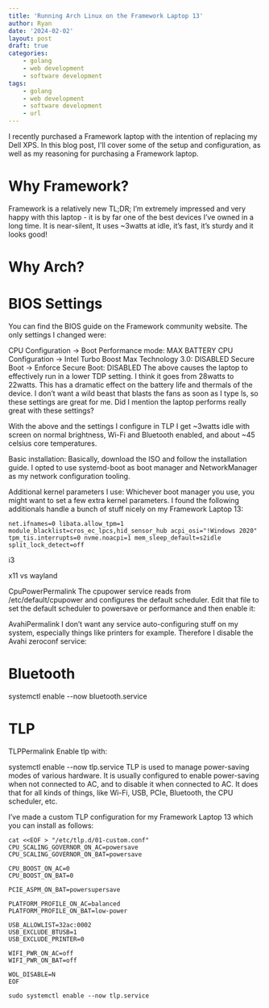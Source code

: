 ```yaml
---
title: 'Running Arch Linux on the Framework Laptop 13'
author: Ryan
date: '2024-02-02'
layout: post
draft: true
categories:
    - golang
    - web development
    - software development
tags:
    - golang
    - web development
    - software development
    - url
---
```


I recently purchased a Framework laptop with the intention of replacing my Dell XPS. In this blog post, I'll cover some of the setup and configuration, as well as my reasoning for purchasing a Framework laptop.

# Why Framework?
Framework is a relatively new 
TL;DR; I’m extremely impressed and very happy with this laptop - it is by far one of the best devices I’ve owned in a long time. It is near-silent, It uses ~3watts at idle, it’s fast, it’s sturdy and it looks good!

# Why Arch?


# BIOS Settings
You can find the BIOS guide on the Framework community website. The only settings I changed were:

CPU Configuration -> Boot Performance mode: MAX BATTERY
CPU Configuration -> Intel Turbo Boost Max Technology 3.0: DISABLED
Secure Boot -> Enforce Secure Boot: DISABLED
The above causes the laptop to effectively run in a lower TDP setting. I think it goes from 28watts to 22watts. This has a dramatic effect on the battery life and thermals of the device. I don’t want a wild beast that blasts the fans as soon as I type ls, so these settings are great for me. Did I mention the laptop performs really great with these settings?

With the above and the settings I configure in TLP I get ~3watts idle with screen on normal brightness, Wi-Fi and Bluetooth enabled, and about ~45 celsius core temperatures.

Basic installation:
Basically, download the ISO and follow the installation guide. I opted to use systemd-boot as boot manager and NetworkManager as my network configuration tooling.

Additional kernel parameters I use:
Whichever boot manager you use, you might want to set a few extra kernel parameters. I found the following additionals handle a bunch of stuff nicely on my Framework Laptop 13:

```
net.ifnames=0 libata.allow_tpm=1 module_blacklist=cros_ec_lpcs,hid_sensor_hub acpi_osi="!Windows 2020" tpm_tis.interrupts=0 nvme.noacpi=1 mem_sleep_default=s2idle split_lock_detect=off
```

i3

x11 vs wayland

CpuPowerPermalink
The cpupower service reads from /etc/default/cpupower and configures the default scheduler. Edit that file to set the default scheduler to powersave or performance and then enable it:

AvahiPermalink
I don’t want any service auto-configuring stuff on my system, especially things like printers for example. Therefore I disable the Avahi zeroconf service:

# Bluetooth
systemctl enable --now bluetooth.service

# TLP
TLPPermalink
Enable tlp with:

systemctl enable --now tlp.service
TLP is used to manage power-saving modes of various hardware. It is usually configured to enable power-saving when not connected to AC, and to disable it when connected to AC. It does that for all kinds of things, like Wi-Fi, USB, PCIe, Bluetooth, the CPU scheduler, etc.

I’ve made a custom TLP configuration for my Framework Laptop 13 which you can install as follows:
```
cat <<EOF > "/etc/tlp.d/01-custom.conf"
CPU_SCALING_GOVERNOR_ON_AC=powersave
CPU_SCALING_GOVERNOR_ON_BAT=powersave

CPU_BOOST_ON_AC=0
CPU_BOOST_ON_BAT=0

PCIE_ASPM_ON_BAT=powersupersave

PLATFORM_PROFILE_ON_AC=balanced
PLATFORM_PROFILE_ON_BAT=low-power

USB_ALLOWLIST=32ac:0002
USB_EXCLUDE_BTUSB=1
USB_EXCLUDE_PRINTER=0

WIFI_PWR_ON_AC=off
WIFI_PWR_ON_BAT=off

WOL_DISABLE=N
EOF
```

```
sudo systemctl enable --now tlp.service
```

